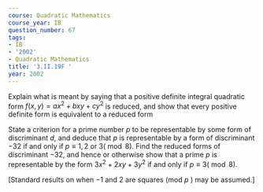 ```yaml
---
course: Quadratic Mathematics
course_year: IB
question_number: 67
tags:
- IB
- '2002'
- Quadratic Mathematics
title: '3.II.19F '
year: 2002
---
```



Explain what is meant by saying that a positive definite integral quadratic form $f(x, y)=a x^{2}+b x y+c y^{2}$ is reduced, and show that every positive definite form is equivalent to a reduced form

State a criterion for a prime number $p$ to be representable by some form of discriminant $d$, and deduce that $p$ is representable by a form of discriminant $-32$ if and only if $p \equiv 1,2$ or $3(\bmod 8)$. Find the reduced forms of discriminant $-32$, and hence or otherwise show that a prime $p$ is representable by the form $3 x^{2}+2 x y+3 y^{2}$ if and only if $p \equiv 3(\bmod 8)$.

[Standard results on when $-1$ and 2 are squares (mod $p$ ) may be assumed.]
